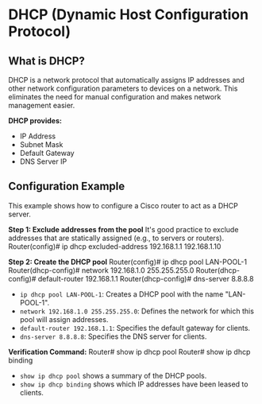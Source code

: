 # DHCP (Dynamic Host Configuration Protocol)

## What is DHCP?
DHCP is a network protocol that automatically assigns IP addresses and other network configuration parameters to devices on a network. This eliminates the need for manual configuration and makes network management easier.

**DHCP provides:**
- IP Address
- Subnet Mask
- Default Gateway
- DNS Server IP

## Configuration Example
This example shows how to configure a Cisco router to act as a DHCP server.

**Step 1: Exclude addresses from the pool**
It's good practice to exclude addresses that are statically assigned (e.g., to servers or routers).
Router(config)# ip dhcp excluded-address 192.168.1.1 192.168.1.10


**Step 2: Create the DHCP pool**
Router(config)# ip dhcp pool LAN-POOL-1
Router(dhcp-config)# network 192.168.1.0 255.255.255.0
Router(dhcp-config)# default-router 192.168.1.1
Router(dhcp-config)# dns-server 8.8.8.8

- `ip dhcp pool LAN-POOL-1`: Creates a DHCP pool with the name "LAN-POOL-1".
- `network 192.168.1.0 255.255.255.0`: Defines the network for which this pool will assign addresses.
- `default-router 192.168.1.1`: Specifies the default gateway for clients.
- `dns-server 8.8.8.8`: Specifies the DNS server for clients.

**Verification Command:**
Router# show ip dhcp pool
Router# show ip dhcp binding

- `show ip dhcp pool` shows a summary of the DHCP pools.
- `show ip dhcp binding` shows which IP addresses have been leased to clients.
